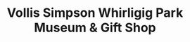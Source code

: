 ---
title: "Vollis Simpson Whirligig Park Museum & Gift Shop"
url: /wilson/vollis-simpson-whirligig-park-museum-and-gift-shop/
shop: gift
---
